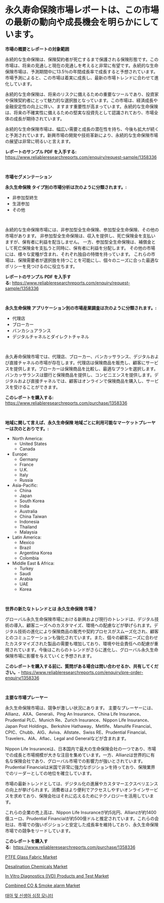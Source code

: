 <p><h1>永久寿命保険市場レポートは、この市場の最新の動向や成長機会を明らかにしています。</h1></p><p><strong>市場の概要とレポートの対象範囲</strong></p>
<p><p>永続的な生命保険は、保険契約者が死亡するまで保護される保険形態です。この市場は、将来の見通しと現在の見通しを考えると非常に有望です。永続的な生命保険市場は、予測期間中に13.5％の年間成長率で成長すると予想されています。市場予測によると、この市場は着実に成長し、最新の市場トレンドに合わせて進化しています。</p><p>永続的な生命保険は、将来のリスクに備えるための重要なツールであり、投資家や保険契約者にとって魅力的な選択肢となっています。この市場は、経済成長や金融安定性の向上に伴い、ますます重要性が高まっています。永続的な生命保険は、将来の不確実性に備えるための堅実な投資先として認識されており、市場全体の成長が期待されています。</p><p>永続的な生命保険市場は、幅広い需要と成長の潜在性を持ち、今後も拡大が続くと予測されています。新興市場の開発や技術革新により、永続的な生命保険市場の展望は非常に明るいと言えます。</p></p>
<p><strong>レポートのサンプル PDF を入手する:</strong> <a href="https://www.reliableresearchreports.com/enquiry/request-sample/1358336">https://www.reliableresearchreports.com/enquiry/request-sample/1358336</a></p>
<p>&nbsp;</p>
<p><strong>市場セグメンテーション</strong></p>
<p><strong>永久生命保険 タイプ別の市場分析は次のように分類されます。:</strong></p>
<p><ul><li>非参加型終生</li><li>生涯参加</li><li>その他</li></ul></p>
<p>&nbsp;</p>
<p><p>永続的な生命保険市場には、非参加型全生命保険、参加型全生命保険、その他の市場があります。 非参加型全生命保険は、収入を提供し、死亡保険金を支払いますが、保有者に利益を配当しません。 一方、参加型全生命保険は、補償金として死亡保険金を支払うと同時に、保有者に利益を分配します。 その他の市場には、様々な変種が含まれ、それぞれ独自の特徴を持っています。 これらの市場は、保険需要者が選択肢を持つことを可能にし、個々のニーズに合った最適なポリシーを見つけるのに役立ちます。</p></p>
<p><strong>レポートのサンプル PDF を入手する:</strong>&nbsp;<a href="https://www.reliableresearchreports.com/enquiry/request-sample/1358336">https://www.reliableresearchreports.com/enquiry/request-sample/1358336</a></p>
<p>&nbsp;</p>
<p><strong> 永久生命保険 アプリケーション別の市場産業調査は次のように分類されます。:</strong></p>
<p><ul><li>代理店</li><li>ブローカー</li><li>バンカシュアランス</li><li>デジタルチャネルとダイレクトチャネル</li></ul></p>
<p>&nbsp;</p>
<p><p>永久寿命保険市場では、代理店、ブローカー、バンカッサランス、デジタルおよび直接チャネルの市場が存在します。代理店は保険商品を販売し、顧客にサービスを提供します。ブローカーは保険商品を比較し、最適なプランを選択します。バンカッサランスは銀行と保険商品を提供し、コンビニエンスを提供します。デジタルおよび直接チャネルでは、顧客はオンラインで保険商品を購入し、サービスを受けることができます。</p></p>
<p><strong>このレポートを購入する:</strong>&nbsp; <a href="https://www.reliableresearchreports.com/purchase/1358336">https://www.reliableresearchreports.com/purchase/1358336</a></p>
<p>&nbsp;</p>
<p><strong>地域に関して言えば、永久生命保険 地域ごとに利用可能なマーケットプレーヤーは次のとおりです。:</strong></p>
<p><ul>
    <li>
        North America:
        <ul>
            <li>United States</li>
            <li>Canada</li>
        </ul>
    </li>
    <li>
        Europe:
        <ul>
            <li>Germany</li>
            <li>France</li>
            <li>U.K.</li>
            <li>Italy</li>
            <li>Russia</li>
        </ul>
    </li>
    <li>
        Asia-Pacific:
        <ul>
            <li>China</li>
            <li>Japan</li>
            <li>South Korea</li>
            <li>India</li>
            <li>Australia</li>
            <li>China Taiwan</li>
            <li>Indonesia</li>
            <li>Thailand</li>
            <li>Malaysia</li>
        </ul>
    </li>
    <li>
        Latin America:
        <ul>
            <li>Mexico</li>
            <li>Brazil</li>
            <li>Argentina Korea</li>
            <li>Colombia</li>
        </ul>
    </li>
    <li>
        Middle East & Africa:
        <ul>
            <li>Turkey</li>
            <li>Saudi</li>
            <li>Arabia</li>
            <li>UAE</li>
            <li>Korea</li>
        </ul>
    </li>
    </ul></p>
<p>&nbsp;</p>
<p><strong>世界の新たなトレンドとは 永久生命保険 市場？</strong></p>
<p><p>グローバル永久生命保険市場における新興および現行のトレンドは、デジタル技術の導入、顧客ニーズへのカスタマイズ、環境への配慮などが挙げられます。デジタル技術の進化により保険商品の販売や契約プロセスがスムーズ化され、顧客とのコミュニケーションも強化されています。また、個々の顧客ニーズに合わせたカスタマイズされた製品の需要も増加しており、環境や社会責任への配慮が重視されています。今後はこれらのトレンドがさらに進化し、グローバル永久生命保険市場に影響を与えていくと予想されます。</p></p>
<p><strong>このレポートを購入する前に、質問がある場合は問い合わせるか、共有してください。</strong>- <a href="https://www.reliableresearchreports.com/enquiry/pre-order-enquiry/1358336">https://www.reliableresearchreports.com/enquiry/pre-order-enquiry/1358336</a></p>
<p>&nbsp;</p>
<p><strong>主要な市場プレーヤー</strong></p>
<p><p>永久生命保険市場は、競争が激しい状況にあります。 主要なプレーヤーには、Allianz、AXA、Generali、Ping An Insurance、China Life Insurance、Prudential PLC、Munich Re、Zurich Insurance、Nippon Life Insurance、Japan Post Holdings、Berkshire Hathaway、Metlife、Manulife Financial、CPIC、Chubb、AIG、Aviva、Allstate、Swiss RE、Prudential Financial、Travelers、AIA、Aflac、Legal and Generalなどが含まれます。</p><p>Nippon Life Insuranceは、日本国内で最大の生命保険会社の一つであり、市場での成長と市場規模が大きな注目を集めています。一方、Allianzは世界的に有名な保険会社であり、グローバル市場での影響力が強いとされています。Prudential Financialは米国で非常に強力なポジションを持っており、保険業界でのリーダーとしての地位を確立しています。</p><p>市場の最新トレンドとしては、デジタル化の進展やカスタマーエクスペリエンスの向上が挙げられます。消費者はより便利でアクセスしやすいオンラインサービスを求めており、保険会社はそれに応えるためにテクノロジーを活用しています。</p><p>これらの企業の売上高は、Nippon Life Insuranceが約5兆円、Allianzが約1400億ユーロ、Prudential Financialが約500億ドルと推定されています。これらの会社は、市場での強いポジションと安定した成長率を維持しており、永久生命保険市場での競争をリードしています。</p></p>
<p><strong>このレポートを購入する:</strong>&nbsp;&nbsp;<a href="https://www.reliableresearchreports.com/purchase/1358336">https://www.reliableresearchreports.com/purchase/1358336</a></p>
<p><p><a href="https://github.com/globismark/Market-Research-Report-List-2/blob/main/ptfe-glass-fabric-market.md">PTFE Glass Fabric Market</a></p><p><a href="https://github.com/prosalinda88/Market-Research-Report-List-3/blob/main/desalination-chemicals-market.md">Desalination Chemicals Market</a></p><p><a href="https://issuu.com/reportprime-2/docs/in-vitro-diagnostics-ivd-products-and-test-market-">In Vitro Diagnostics (IVD) Products and Test Market</a></p><p><a href="https://three-jumbo-f6d.notion.site/Combined-CO-Smoke-alarm-Market-Size-Reflecting-a-Forecast-Till-2031-Market-By-Type-By-Applicatio-ccee651530714ac5b548cc93929b6a91">Combined CO & Smoke alarm Market</a></p><p><a href="https://github.com/vsoq0zknh59/Market-Research-Report-List-1/blob/main/9649820192935.md">태아 및 신생아 심장 모니터</a></p></p>